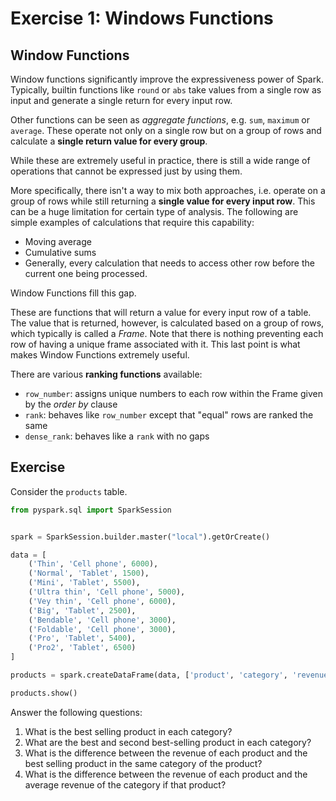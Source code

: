 # Exercise 1: Windows Functions
## Window Functions
Window functions significantly improve the expressiveness power of Spark. Typically, builtin functions like `round` or `abs` take values from a single row as input and generate a single return for every input row.

Other functions can be seen as *aggregate functions*, e.g. `sum`, `maximum` or `average`. These operate not only on a single row but on a group of rows and calculate a **single return value for every group**.

While these are extremely useful in practice, there is still a wide range of operations that cannot be expressed just by using them.

More specifically, there isn't a way to mix both approaches, i.e. operate on a group of rows while still returning a **single value for every input row**. This can be a huge limitation for certain type of analysis. The following are simple examples of calculations that require this capability:

- Moving average
- Cumulative sums
- Generally, every calculation that needs to access other row before the current one being processed.

Window Functions fill this gap.

These are functions that will return a value for every input row of a table. The value that is returned, however, is calculated based on a group of rows, which typically is called a *Frame*.
Note that there is nothing preventing each row of having a unique frame associated with it. This last point is what makes Window Functions extremely useful.

 
There are various **ranking functions** available:
- `row_number`: assigns unique numbers to each row within the Frame given by the *order by* clause
- `rank`: behaves like `row_number` except that "equal" rows are ranked the same
- `dense_rank`: behaves like a `rank` with no gaps

## Exercise
Consider the `products` table.

```python
from pyspark.sql import SparkSession


spark = SparkSession.builder.master("local").getOrCreate()

data = [
    ('Thin', 'Cell phone', 6000),
    ('Normal', 'Tablet', 1500),
    ('Mini', 'Tablet', 5500),
    ('Ultra thin', 'Cell phone', 5000),
    ('Vey thin', 'Cell phone', 6000),
    ('Big', 'Tablet', 2500),
    ('Bendable', 'Cell phone', 3000),
    ('Foldable', 'Cell phone', 3000),
    ('Pro', 'Tablet', 5400),
    ('Pro2', 'Tablet', 6500)
]

products = spark.createDataFrame(data, ['product', 'category', 'revenue'])

products.show()
```

Answer the following questions:

1. What is the best selling product in each category?
2. What are the best and second best-selling product in each category?
3. What is the difference between the revenue of each product and the best selling product in the same category of the product?
4. What is the difference between the revenue of each product and the average revenue of the category if that product?
    
    
    

